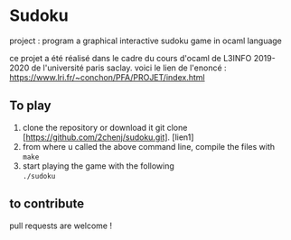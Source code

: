 # Sudoku

project : program a graphical interactive sudoku game in ocaml language

ce projet a été réalisé dans le cadre du cours d'ocaml de L3INFO 2019-2020 de l'université 
paris saclay. voici le lien de l'enoncé  : 
https://www.lri.fr/~conchon/PFA/PROJET/index.html

## To play

1) clone the  repository or download it 
 git clone [https://github.com/2chenj/sudoku.git].
 [lien1]
2) from where u called the above command line, compile the files with                                                                                                           
`make`
3) start playing the game with the following                                                                                           
`./sudoku`

## to contribute   

pull requests are welcome !                                                                                                               


